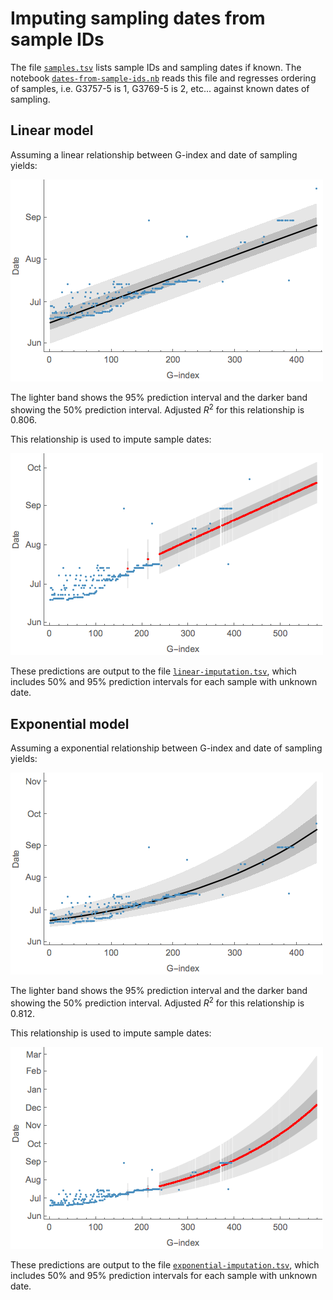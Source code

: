 # Imputing sampling dates from sample IDs

The file [`samples.tsv`](samples.tsv) lists sample IDs and sampling dates if known. The notebook [`dates-from-sample-ids.nb`](dates-from-sample-ids.nb) reads this file and regresses ordering of samples, i.e. G3757-5 is 1, G3769-5 is 2, etc... against known dates of sampling.

## Linear model

Assuming a linear relationship between G-index and date of sampling yields:

![](linear-regression.png)

The lighter band shows the 95% prediction interval and the darker band showing the 50% prediction interval. Adjusted *R*<sup>2</sup> for this relationship is 0.806. 

This relationship is used to impute sample dates:

![](linear-prediction.png)

These predictions are output to the file [`linear-imputation.tsv`](linear-imputation.tsv), which includes 50% and 95% prediction intervals for each sample with unknown date.

## Exponential model

Assuming a exponential relationship between G-index and date of sampling yields:

![](exponential-regression.png)

The lighter band shows the 95% prediction interval and the darker band showing the 50% prediction interval. Adjusted *R*<sup>2</sup> for this relationship is 0.812. 

This relationship is used to impute sample dates:

![](exponential-prediction.png)

These predictions are output to the file [`exponential-imputation.tsv`](linear-imputation.tsv), which includes 50% and 95% prediction intervals for each sample with unknown date.

